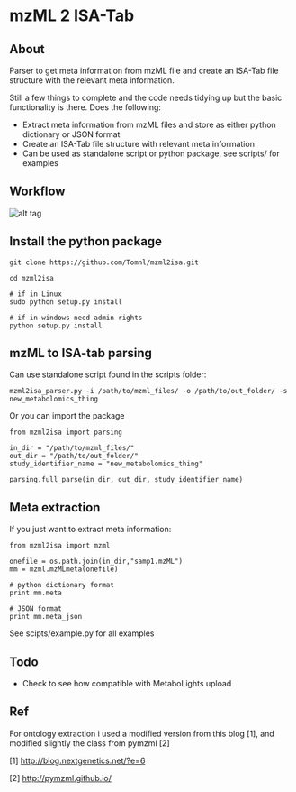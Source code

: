 # mzML 2 ISA-Tab

## About
Parser to get meta information from mzML file and create an ISA-Tab file structure with the relevant meta information.

Still a few things to complete and the code needs tidying up but the basic functionality is there. Does the following:

* Extract meta information from mzML files and store as either python dictionary or JSON format
* Create an ISA-Tab file structure with relevant meta information
* Can be used as standalone script or python package, see scripts/ for examples

## Workflow

![alt tag](https://github.com/Tomnl/mzml_2_isa/blob/master/isa_config/mzml2isa.png)


## Install the python package

```
git clone https://github.com/Tomnl/mzml2isa.git

cd mzml2isa

# if in Linux
sudo python setup.py install

# if in windows need admin rights
python setup.py install

```

## mzML to ISA-tab parsing

Can use standalone script found in the scripts folder:

```
mzml2isa_parser.py -i /path/to/mzml_files/ -o /path/to/out_folder/ -s new_metabolomics_thing
```

Or you can import the package

```
from mzml2isa import parsing

in_dir = "/path/to/mzml_files/"
out_dir = "/path/to/out_folder/"
study_identifier_name = "new_metabolomics_thing"

parsing.full_parse(in_dir, out_dir, study_identifier_name)
```

## Meta extraction

If you just want to extract meta information:

```
from mzml2isa import mzml

onefile = os.path.join(in_dir,"samp1.mzML")
mm = mzml.mzMLmeta(onefile)

# python dictionary format
print mm.meta

# JSON format
print mm.meta_json
```
See scipts/example.py for all examples 

## Todo 

* Check to see how compatible with MetaboLights upload


## Ref
For ontology extraction i used a modified version from this blog [1], and modified slightly the class from pymzml [2]

[1] http://blog.nextgenetics.net/?e=6

[2] http://pymzml.github.io/

